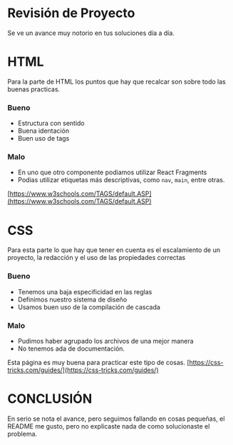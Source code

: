 


# Revisión de Proyecto 
Se ve un avance muy notorio en tus soluciones día a día.

# HTML

Para la parte de HTML los puntos que hay que recalcar son sobre todo las buenas practicas.

###  Bueno

- Estructura con sentido
- Buena identación
- Buen uso de tags

### Malo

- En uno que otro componente podiamos utilizar React Fragments
- Podias utilizar etiquetas más descriptivas, como `nav`, `main`, entre otras.

[https://www.w3schools.com/TAGS/default.ASP](https://www.w3schools.com/TAGS/default.ASP)

# CSS

Para esta parte lo que hay que tener en cuenta es el escalamiento de un proyecto, la redacción y el uso de las propiedades correctas

### Bueno

- Tenemos una baja especificidad en las reglas
- Definimos nuestro sistema de diseño
- Usamos buen uso de la compilación de cascada

### Malo

- Pudimos haber agrupado los archivos de una mejor manera
- No tenemos ada de documentación.

Esta página es muy buena para practicar este tipo de cosas.
[https://css-tricks.com/guides/](https://css-tricks.com/guides/)

# CONCLUSIÓN

En serio se nota el avance, pero seguimos fallando en cosas pequeñas, el README me gusto, pero no explicaste nada de como solucionaste el problema.
